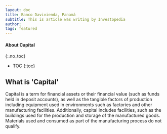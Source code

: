 ```yaml
---
layout: doc
title: Banco Davivienda, Panamá
subtitle: This is article was writing by Investopedia
author:
tags: featured
---
```


#### About Capital
{:.no_toc}
* TOC
{:toc}

## What is 'Capital'
Capital is a term for financial assets or their financial value (such as funds held in deposit accounts), as well as the tangible factors of production including equipment used in environments such as factories and other manufacturing facilities. Additionally, capital includes facilities, such as the buildings used for the production and storage of the manufactured goods. Materials used and consumed as part of the manufacturing process do not qualify.
